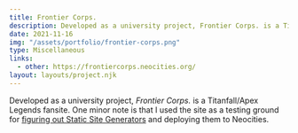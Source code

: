 ```yaml
---
title: Frontier Corps.
description: Developed as a university project, Frontier Corps. is a Titanfall/Apex Legends fansite.
date: 2021-11-16
img: "/assets/portfolio/frontier-corps.png"
type: Miscellaneous
links:
  - other: https://frontiercorps.neocities.org/
layout: layouts/project.njk
---
```


Developed as a university project, _Frontier Corps._ is a Titanfall/Apex Legends fansite. One minor note is that I used the site as a testing ground for [figuring out Static Site Generators](/blog/streamlining-web-development) and deploying them to Neocities.
